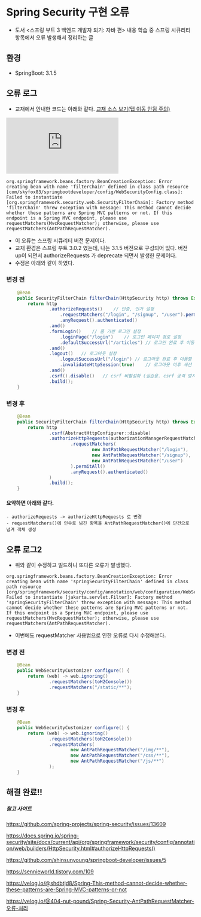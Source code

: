 # Spring Security 구현 오류
- 도서 <스프링 부트 3 백엔드 개발자 되기: 자바 편> 내용 학습 중 스프링 시큐리티 항목에서 오류 발생해서 정리하는 글

## 환경
- SpringBoot: 3.1.5

## 오류 로그
- 교재에서 안내한 코드는 아래와 같다. <a href="https://github.com/shinsunyoung/springboot-developer/blob/8a0841c499848f03828932fdd0e21bc1660d79f5/chapter8/src/main/java/me/shinsunyoung/springbootdeveloper/config/WebSecurityConfig.java#L30" target="_blank">교재 소스 보기(탭 이동 안됨 주의)</a>

![이동하기](https://github.com/shinsunyoung/springboot-developer/blob/8a0841c499848f03828932fdd0e21bc1660d79f5/chapter8/src/main/java/me/shinsunyoung/springbootdeveloper/config/WebSecurityConfig.java#L30)


```
org.springframework.beans.factory.BeanCreationException: Error creating bean with name 'filterChain' defined in class path resource [com/skyfox83/springbootdeveloper/config/WebSecurityConfig.class]: Failed to instantiate [org.springframework.security.web.SecurityFilterChain]: Factory method 'filterChain' threw exception with message: This method cannot decide whether these patterns are Spring MVC patterns or not. If this endpoint is a Spring MVC endpoint, please use requestMatchers(MvcRequestMatcher); otherwise, please use requestMatchers(AntPathRequestMatcher).
```

* 이 오류는 스프링 시큐리티 버전 문제이다.
* 교재 환경은 스프링 부트 3.0.2 였는데, 나는 3.1.5 버전으로 구성되어 있다. 버전 up이 되면서 authorizeRequests 가 deprecate 되면서 발생한 문제이다.
* 수정은 아래와 같이 하였다.

### 변경 전
``` java
    @Bean
    public SecurityFilterChain filterChain(HttpSecurity http) throws Exception {
        return http
                .authorizeRequests()    // 인증, 인가 설정
                    .requestMatchers("/login", "/signup", "/user").permitAll()  // requestMatchers() 에 파라미터로 전달된 url에 대해 설정
                    .anyRequest().authenticated()
                .and()
                .formLogin()    // 폼 기반 로그인 설정
                    .loginPage("/login")    // 로그인 페이지 경로 설정
                    .defaultSuccessUrl("/articles") // 로그인 완료 후 이동할 경로 설정
                .and()
                .logout()   // 로그아웃 설정
                    .logoutSuccessUrl("/login") // 로그아웃 완료 후 이동할 경로 설정
                    .invalidateHttpSession(true)    // 로그아웃 이후 세션 삭제 여부
                .and()
                .csrf().disable()   // csrf 비활성화 (실습용. csrf 공격 방지를 위해서는 활성화하는게 좋음) - token을 사용하는 방식에서는 csrf를 비활성화
                .build();
    }
```
### 변경 후
``` java
    @Bean
    public SecurityFilterChain filterChain(HttpSecurity http) throws Exception {
        return http
                .csrf(AbstractHttpConfigurer::disable)
                .authorizeHttpRequests(authorizationManagerRequestMatcherRegistry -> authorizationManagerRequestMatcherRegistry
                        .requestMatchers(
                                new AntPathRequestMatcher("/login"),
                                new AntPathRequestMatcher("/signup"),
                                new AntPathRequestMatcher("/user")
                        ).permitAll()
                        .anyRequest().authenticated()
                )
                .build();
    }
```

#### 요약하면 아래와 같다.
```
- authorizeRequests -> authorizeHttpRequests 로 변경
- requestMatchers()에 인수로 넘긴 항목을 AntPathRequestMatcher()에 단건으로 넘겨 객체 생성
```

## 오류 로그2
- 위와 같이 수정하고 빌드하니 또다른 오류가 발생했다.

```
org.springframework.beans.factory.BeanCreationException: Error creating bean with name 'springSecurityFilterChain' defined in class path resource [org/springframework/security/config/annotation/web/configuration/WebSecurityConfiguration.class]: Failed to instantiate [jakarta.servlet.Filter]: Factory method 'springSecurityFilterChain' threw exception with message: This method cannot decide whether these patterns are Spring MVC patterns or not. If this endpoint is a Spring MVC endpoint, please use requestMatchers(MvcRequestMatcher); otherwise, please use requestMatchers(AntPathRequestMatcher).
```

* 이번에도 requestMatcher 사용법으로 인한 오류로 다시 수정해본다.

### 변경 전
``` java
    @Bean
    public WebSecurityCustomizer configure() {
        return (web) -> web.ignoring()
                .requestMatchers(toH2Console())
                .requestMatchers("/static/**");
    }
```
### 변경 후
``` java
    @Bean
    public WebSecurityCustomizer configure() {
        return (web) -> web.ignoring()
                .requestMatchers(toH2Console())
                .requestMatchers(
                        new AntPathRequestMatcher("/img/**"),
                        new AntPathRequestMatcher("/css/**"),
                        new AntPathRequestMatcher("/js/**")
                );
    }
```

## 해결 완료!!


##### 참고 사이트
https://github.com/spring-projects/spring-security/issues/13609

https://docs.spring.io/spring-security/site/docs/current/api/org/springframework/security/config/annotation/web/builders/HttpSecurity.html#authorizeHttpRequests()

https://github.com/shinsunyoung/springboot-developer/issues/5

https://sennieworld.tistory.com/109

https://velog.io/@shdbtjd8/Spring-This-method-cannot-decide-whether-these-patterns-are-Spring-MVC-patterns-or-not

https://velog.io/@404-nut-pound/Spring-Security-AntPathRequestMatcher-오류-처리

